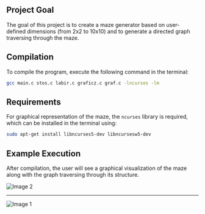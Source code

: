 ## Project Goal

The goal of this project is to create a maze generator based on user-defined dimensions (from 2x2 to 10x10) and to generate a directed graph traversing through the maze.

## Compilation

To compile the program, execute the following command in the terminal:

```bash
gcc main.c stos.c labir.c graficz.c graf.c -lncurses -lm
```

## Requirements

For graphical representation of the maze, the `ncurses` library is required, which can be installed in the terminal using:

```bash
sudo apt-get install libncurses5-dev libncursesw5-dev
```

## Example Execution

After compilation, the user will see a graphical visualization of the maze along with the graph traversing through its structure.

![Image 2](https://github.com/user-attachments/assets/0ce0d001-6520-438b-a569-2c8d060817c5)

---

![Image 1](https://github.com/user-attachments/assets/614a24f4-7d7c-4d54-9d40-ccf5f21a8421)
